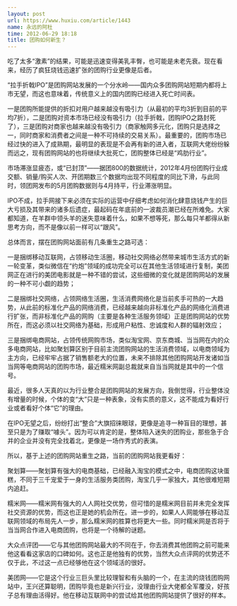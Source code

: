 ```yaml
---
layout: post
url: https://www.huxiu.com/article/1443
name: 永远的阿杜
time: 2012-06-29 18:18
title: 团购如何新生？
---
```

吃了太多“激素”的结果，可能是迅速变得美乳丰臀，也可能是未老先衰。现在看来，经历了疯狂烧钱迅速扩张的团购行业更像是后者。

“拉手折戟IPO”是团购网站发展的一个分水岭——国内众多团购网站短期内都将上市无望，而这也意味着，传统意义上的国内团购已经进入死亡时间表。

一是团购所能提供的折扣对用户越来越没有吸引力（从最初的平均3折到目前的平均7折），二是团购对资本市场已经没有吸引力（拉手折戟，团购IPO之路封死了），三是团购对商家也越来越没有吸引力（商家触网多元化，团购只是选择之一，同时商家和消费者之间是一种不可持续的交易关系）。最重要的，团购市场已经过快的进入了成熟期，最明显的表现是不会再有新的进入者，互联网大佬纷纷躲而远之，现有团购网站的也将继续大批死亡，团购整体已经是“鸡肋行业”。

市场滞涨显疲态，或“已封顶”——据团800的数据统计，2012年4月份团购行业成交额、销量/购买人次、开团期数三个数据均出现不同程度的同比下滑，与此同时，领团网发布的5月团购数据则与4月持平，行业滞涨明显。

IPO不成，拉手网接下来必须在实际的运营中仔细考虑如何消化肆意烧钱产生的巨大亏损及其带来的诸多后遗症，最起码在年底前的一波裁员潮已经在所难免。大家都知道，在羊群中领头羊的迷失意味着什么，如果不想等死，那么每只羊都得从新思考方向，而不是像以前一样可以“跟风”。

总体而言，摆在团购网站面前有几条重生之路可选：

一是捆绑移动互联网，占领移动生活圈，移动社交网络必然带来城市生活方式的新一轮变革，类似微信在“约炮”领域的成功完全可以在其他生活领域进行复制，美团网正在进行的美团电影就是一种不错的尝试，这些细微的变化就是团购网站的发展的一种不可小觑的趋势；

二是捆绑社交网络，占领网络生活圈，生活消费网络化是当前炙手可热的一大趋势，从此前的标准化产品的网络消费，已经越来越向非标准化产品的网络化消费进行扩张，而非标准化产品的网购（主要是各种生活服务领域）正是团购网站的优势所在，而这必须以社交网络为基础，形成用户粘性、忠诚度和人群的辐射效应；

三是捆绑电商网站，占领传统网购市场，类似淘宝网、京东商城、当当网在内的众多电商网站，比如聚划算区别于目前主流团购网站的生活消费领域，以电商领域为主方向，已经牢牢占据了销售额老大的位置，未来不排除其他团购网站开发诸如当当网等电商网站的团购市场，最近糯米网副总裁就来自当当网就是其中的一个信号。

最近，很多人天真的以为行业整合是团购网站的发展方向，我倒觉得，行业整体没有增量的时候，个体的变“大”只是一种表象，没有实质的意义，这不能成为看好行业或者看好个体“它”的理由。

在IPO无望之后，纷纷打出“整合”大旗招徕眼球，更像是追寻一种盲目的理想，甚至只是为了赚取“噱头”。因为可以肯定的是，整体陷入迷失的团购业，那些急于合并的企业并没有完全找着北，更像是一场作秀式的表演。

所以，基于上述的团购网站重生之路，当前的团购网站我更看好：

聚划算——聚划算有强大的电商基础，已经融入淘宝的模式之中，电商团购这块蛋糕，不同于三千宠爱于一身的生活服务类团购，淘宝几乎一家独大，其他很难短期内追赶。

糯米网——糯米网有强大的人人网社交优势，但可惜的是糯米网目前并未完全发挥社交资源的优势，而这也正是她的机会所在。进一步的，如果人人网能够在移动互联网领域的布局先人一步，那么糯米网的胜算也将更大一些。同时糯米网是否将于当当网合作进入电商团购，也将是一个待解的谜题。

大众点评团——它与其他团购网站最大的不同在于，你去消费其他团购之前可能来他这看看这家店的口碑如何。这也正是他独有的优势，当然大众点评网的优势还不仅于此，不过这一点已经够他在这个领域活的很好。

美团网——它是这个行业三巨头里比较理智和有头脑的一个，在主流的烧钱团购网站中，王兴还算聪明，团购毕竟也是新兴行业，没理由行业大佬都全军覆没，好孩子总有理由活得好。他在移动互联网中的尝试给其他团购网站提供了很好的样本。

